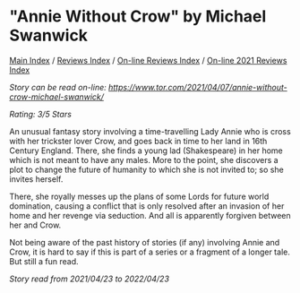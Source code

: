 # "Annie Without Crow" by Michael Swanwick

[Main Index](../../../README.md) / [Reviews Index](../../README.md) / [On-line Reviews Index](../README.md) / [On-line 2021 Reviews Index](README.md)

*Story can be read on-line: <https://www.tor.com/2021/04/07/annie-without-crow-michael-swanwick/>*

*Rating: 3/5 Stars*

An unusual fantasy story involving a time-travelling Lady Annie who is cross with her trickster lover Crow, and goes back in time to her land in 16th Century England. There, she finds a young lad (Shakespeare) in her home which is not meant to have any males. More to the point, she discovers a plot to change the future of humanity to which she is not invited to; so she invites herself.

There, she royally messes up the plans of some Lords for future world domination, causing a conflict that is only resolved after an invasion of her home and her revenge via seduction. And all is apparently forgiven between her and Crow.

Not being aware of the past history of stories (if any) involving Annie and Crow, it is hard to say if this is part of a series or a fragment of a longer tale. But still a fun read.

*Story read from 2021/04/23 to 2022/04/23*
